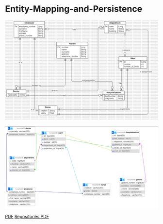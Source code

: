 # Entity-Mapping-and-Persistence


![ERD](hospital.jpg)

![SCHEMA](hospital-schema.jpeg)

[PDF](Entity-Mapping-Persistence.pdf)
[Repositories PDF](repository-pattern.pdf)



